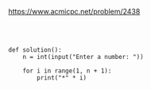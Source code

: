 https://www.acmicpc.net/problem/2438

<br>

</br>

```
def solution():
    n = int(input("Enter a number: "))

    for i in range(1, n + 1):
        print("*" * i)
```
